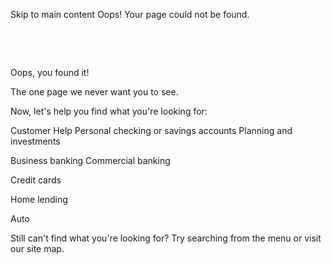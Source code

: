 Skip to main content
Oops! Your page could not be found.

   

 

Oops, you found it!

The one page we never want you to see.

Now, let's help you find what you're looking for:


Customer Help
Personal checking or savings accounts
Planning and investments

Business banking
Commercial banking

Credit cards

Home lending

Auto

Still can't find what you're looking for? Try searching from the menu or visit our site map.